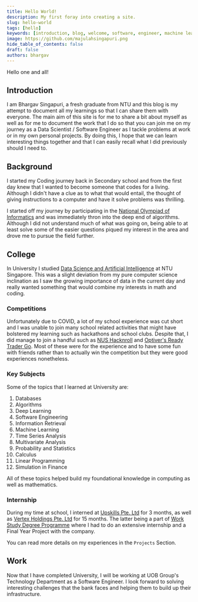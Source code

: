 ```yaml
---
title: Hello World!
description: My first foray into creating a site.
slug: hello-world
tags: [hello]
keywords: [introduction, blog, welcome, software, engineer, machine learning]
image: https://github.com/majulahsingapuri.png
hide_table_of_contents: false
draft: false
authors: bhargav
---
```


Hello one and all!

<!-- truncate -->

## Introduction

I am Bhargav Singapuri, a fresh graduate from NTU and this blog is my attempt to document all my learnings so that I can share them with everyone.
The main aim of this site is for me to share a bit about myself as well as for me to document the work that I do so that you can join me on my journey as a Data Scientist / Software Engineer as I tackle problems at work or in my own personal projects.
By doing this, I hope that we can learn interesting things together and that I can easily recall what I did previously should I need to.

## Background

I started my Coding journey back in Secondary school and from the first day knew that I wanted to become someone that codes for a living.
Although I didn't have a clue as to what that would entail, the thought of giving instructions to a computer and have it solve problems was thrilling.

I started off my journey by participating in the [National Olympiad of Informatics](https://noisg.comp.nus.edu.sg/noi/) and was immediately thron into the deep end of algorithms.
Although I did not understand much of what was going on, being able to at least solve some of the easier questions piqued my interest in the area and drove me to pursue the field further.

## College

In University I studied [Data Science and Artificial Intelligence](https://www.ntu.edu.sg/education/undergraduate-programme/bachelor-of-science-in-data-science-artificial-intelligence) at NTU Singapore.
This was a slight deviation from my pure computer science inclination as I saw the growing importance of data in the current day and really wanted something that would combine my interests in math and coding.

### Competitions

Unfortunately due to COVID, a lot of my school experience was cut short and I was unable to join many school related activities that might have bolstered my learning such as hackathons and school clubs.
Despite that, I did manage to join a handful such as [NUS Hacknroll](https://hacknroll.nushackers.org/) and [Optiver's Ready Trader Go](https://readytradergo.optiver.com/).
Most of these were for the experience and to have some fun with friends rather than to actually win the competition but they were good experiences nonetheless.

### Key Subjects

Some of the topics that I learned at University are:

1. Databases
2. Algorithms
3. Deep Learning
4. Software Engineering
5. Information Retrieval
6. Machine Learning
7. Time Series Analysis
8. Multivariate Analysis
9. Probability and Statistics
10. Calculus
11. Linear Programming
12. Simulation in Finance

All of these topics helped build my foundational knowledge in computing as well as mathematics.

### Internship

During my time at school, I interned at [Upskills Pte. Ltd](https://upskills.com) for 3 months, as well as [Vertex Holdings Pte. Ltd](https://vertexholdings.com) for 15 months.
The latter being a part of [Work Study Degree Programme](https://www.skillsfuture.gov.sg/workstudy/wsdeg) where I had to do an extensive internship and a Final Year Project with the company.

You can read more details on my experiences in the `Projects` Section.

## Work

Now that I have completed University, I will be working at UOB Group's Technology Department as a Software Engineer.
I look forward to solving interesting challenges that the bank faces and helping them to build up their infrastructure.
